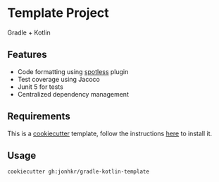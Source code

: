 # Template Project

Gradle + Kotlin

## Features
- Code formatting using [spotless](https://github.com/diffplug/spotless) plugin
- Test coverage using Jacoco
- Junit 5 for tests
- Centralized dependency management

## Requirements

This is a [cookiecutter](https://github.com/cookiecutter/cookiecutter) template, follow the instructions [here](https://github.com/cookiecutter/cookiecutter) to install it.

## Usage

```sh
cookiecutter gh:jonhkr/gradle-kotlin-template
```
